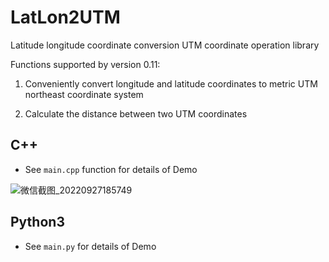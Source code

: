 # LatLon2UTM
Latitude longitude coordinate conversion UTM coordinate operation library


Functions supported by version 0.11:

1. Conveniently convert longitude and latitude coordinates to metric UTM northeast coordinate system

2. Calculate the distance between two UTM coordinates


## C++
- See `main.cpp` function for details of Demo

![微信截图_20220927185749](https://user-images.githubusercontent.com/60136636/192509692-9e2b06f3-d8c2-411b-86a1-532ce1ca098a.png)


## Python3
- See `main.py` for details of Demo
